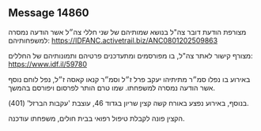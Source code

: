 ## Message 14860

מצורפת הודעת דובר צה"ל בנושא שמותיהם של שני חללי צה״ל אשר הודעה נמסרה למשפחותיהם: https://IDFANC.activetrail.biz/ANC0801202509863

מצורף קישור לאתר צה"ל, בו מפורסמים ומתעדכנים פרטיהם ותמונותיהם של החללים:
https://www.idf.il/59780

באירוע בו נפלו סמ״ר מתיתיהו יעקב פרל ז״ל וסמ״ר קנאו קאסה ז״ל, נפל לוחם נוסף אשר הודעה נמסרה למשפחתו. שמו טרם הותר לפרסום ויפורסם בהמשך. 

בנוסף, באירוע נפצע באורח קשה קצין שריון בגדוד 46, עוצבת 'עקבות הברזל' (401).

הקצין פונה לקבלת טיפול רפואי בבית חולים, משפחתו עודכנה.

